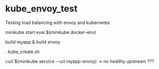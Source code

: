 # kube_envoy_test
Testing load balancing with envoy and kubernetes

minikube start
eval $(minikube docker-env)

build myapp & build envoy

. kube_create.sh

curl $(minikube service --url myapp-envoy)
-> no healthy upstream ???
